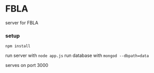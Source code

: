 # FBLA
server for FBLA

### setup
```
npm install
```
run server with ```node app.js```
run database with ```mongod --dbpath=data```

serves on port 3000 

